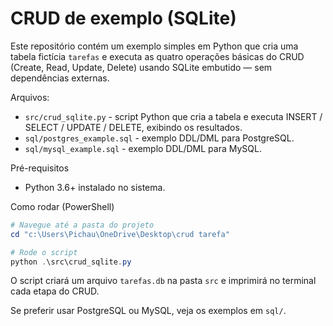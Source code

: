 # CRUD de exemplo (SQLite)

Este repositório contém um exemplo simples em Python que cria uma tabela fictícia `tarefas` e executa as quatro operações básicas do CRUD (Create, Read, Update, Delete) usando SQLite embutido — sem dependências externas.

Arquivos:
- `src/crud_sqlite.py` - script Python que cria a tabela e executa INSERT / SELECT / UPDATE / DELETE, exibindo os resultados.
- `sql/postgres_example.sql` - exemplo DDL/DML para PostgreSQL.
- `sql/mysql_example.sql` - exemplo DDL/DML para MySQL.

Pré-requisitos
- Python 3.6+ instalado no sistema.

Como rodar (PowerShell)

```powershell
# Navegue até a pasta do projeto
cd "c:\Users\Pichau\OneDrive\Desktop\crud tarefa"

# Rode o script
python .\src\crud_sqlite.py
```

O script criará um arquivo `tarefas.db` na pasta `src` e imprimirá no terminal cada etapa do CRUD.

Se preferir usar PostgreSQL ou MySQL, veja os exemplos em `sql/`.
